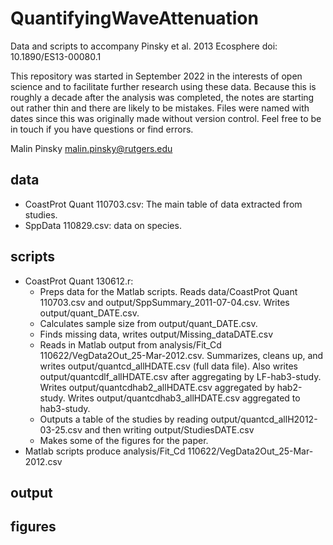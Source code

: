# QuantifyingWaveAttenuation
Data and scripts to accompany Pinsky et al. 2013 Ecosphere doi: 10.1890/ES13-00080.1

This repository was started in September 2022 in the interests of open science and to facilitate further research using these data. Because this is roughly a decade after the analysis was completed, the notes are starting out rather thin and there are likely to be mistakes. Files were named with dates since this was originally made without version control. Feel free to be in touch if you have questions or find errors.

Malin Pinsky
malin.pinsky@rutgers.edu

## data
- CoastProt Quant 110703.csv: The main table of data extracted from studies.
- SppData 110829.csv: data on species.

## scripts
- CoastProt Quant 130612.r: 
  - Preps data for the Matlab scripts. Reads data/CoastProt Quant 110703.csv and output/SppSummary_2011-07-04.csv. Writes output/quant_DATE.csv. 
  - Calculates sample size from output/quant_DATE.csv.
  - Finds missing data, writes output/Missing_dataDATE.csv
  - Reads in Matlab output from analysis/Fit_Cd 110622/VegData2Out_25-Mar-2012.csv. Summarizes, cleans up, and writes output/quantcd_allHDATE.csv (full data file). Also writes output/quantcdlf_allHDATE.csv after aggregating by LF-hab3-study. Writes output/quantcdhab2_allHDATE.csv aggregated by hab2-study. Writes output/quantcdhab3_allHDATE.csv aggregated to hab3-study.
  - Outputs a table of the studies by reading output/quantcd_allH2012-03-25.csv and then writing output/StudiesDATE.csv
  - Makes some of the figures for the paper. 
- Matlab scripts produce analysis/Fit_Cd 110622/VegData2Out_25-Mar-2012.csv

## output

## figures